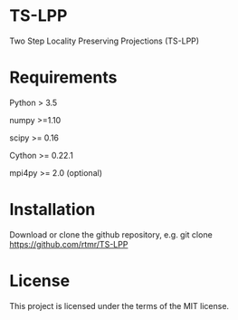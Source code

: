 # TS-LPP
Two Step Locality Preserving Projections (TS-LPP)

# Requirements
Python > 3.5

numpy >=1.10

scipy >= 0.16

Cython >= 0.22.1

mpi4py >= 2.0 (optional)

# Installation
Download or clone the github repository, e.g. git clone https://github.com/rtmr/TS-LPP

# License
This project is licensed under the terms of the MIT license.
